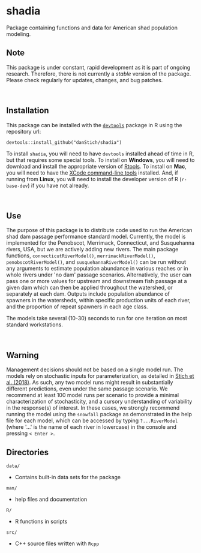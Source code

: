 # shadia
Package containing functions and data for American shad population modeling. 

## Note
This package is under constant, rapid development as it is part of ongoing research. Therefore, there is not currently a *stable* version of the package. Please check regularly for updates, changes, and bug patches.

</br>
 
## Installation
This package can be installed with the [`devtools`](https://www.rstudio.com/products/rpackages/devtools/) package in R using the repository url:

`devtools::install_github("danStich/shadia")`

To install `shadia`, you will need to have `devtools` installed ahead of time in R, but that requires some special tools. To install on **Windows**, you will need to download and install the appropriate version of [Rtools](https://cran.r-project.org/bin/windows/Rtools/). To install on **Mac**, you will need to have the [XCode command-line tools](http://osxdaily.com/2014/02/12/install-command-line-tools-mac-os-x/) installed. And, if running from **Linux**, you will need to install the developer version of R (`r-base-dev`) if you have not already.

</br>
 
## Use

The purpose of this package is to distribute code used to run the American shad dam passage performance standard model. Currently, the model is implemented for the Penobscot, Merrimack, Connecticut, and Susquehanna rivers, USA, but we are actively adding new rivers. The main package functions, `connecticutRiverModel()`, `merrimackRiverModel()`, `penobscotRiverModel()`, and `susquehannaRiverModel()` can be run without any arguments to estimate population abundance in various reaches or in whole rivers under 'no dam' passage scenarios. Alternatively, the user can pass one or more values for upstream and downstream fish passage at a given dam which can then be applied throughout the watershed, or separately at each dam. Outputs include population abundance of spawners in the watersheds, within specific production units of each river, and the proportion of repeat spawners in each age class.

The models take several (10-30) seconds to run for one iteration on most standard workstations.

</br>
 
## Warning 
Management decisions should not be based on a single model run. The models rely on stochastic inputs for parameterization, as detailed in [Stich et al. (2018)](http://www.nrcresearchpress.com/doi/10.1139/cjfas-2018-0008#.W2SVohRKgeI). As such, any two model runs might result in substantially different predictions, even under the same passage scenario. We recommend at least 100 model runs per scenario to provide a minimal characterization of stochasticity, and a cursory understanding of variability in the response(s) of interest. In these cases, we strongly recommend running the model using the `snowfall` package as demonstrated in the help file for each model, which can be accessed by typing `?...RiverModel` (where '...' is the name of each river in lowercase) in the console and pressing `< Enter >`.

## Directories

`data/`

* Contains built-in data sets for the package

`man/`

* help files and documentation

`R/`

* R functions in scripts

`src/`

* C++ source files written with `Rcpp`
